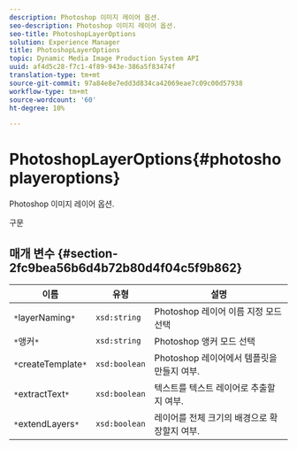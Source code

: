 ```yaml
---
description: Photoshop 이미지 레이어 옵션.
seo-description: Photoshop 이미지 레이어 옵션.
seo-title: PhotoshopLayerOptions
solution: Experience Manager
title: PhotoshopLayerOptions
topic: Dynamic Media Image Production System API
uuid: af4d5c28-f7c1-4f89-943e-386a5f83474f
translation-type: tm+mt
source-git-commit: 97a84e8e7edd3d834ca42069eae7c09c00d57938
workflow-type: tm+mt
source-wordcount: '60'
ht-degree: 10%

---
```



# PhotoshopLayerOptions{#photoshoplayeroptions}

Photoshop 이미지 레이어 옵션.

구문

## 매개 변수 {#section-2fc9bea56b6d4b72b80d4f04c5f9b862}

| 이름 | 유형 | 설명 |
|---|---|---|
| `*`layerNaming`*` | `xsd:string` | Photoshop 레이어 이름 지정 모드 선택 |
| `*`앵커`*` | `xsd:string` | Photoshop 앵커 모드 선택 |
| `*`createTemplate`*` | `xsd:boolean` | Photoshop 레이어에서 템플릿을 만들지 여부. |
| `*`extractText`*` | `xsd:boolean` | 텍스트를 텍스트 레이어로 추출할지 여부. |
| `*`extendLayers`*` | `xsd:boolean` | 레이어를 전체 크기의 배경으로 확장할지 여부. |

